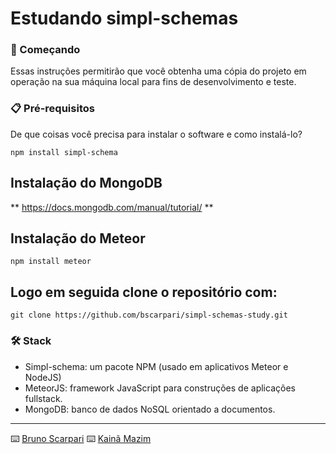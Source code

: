 # Estudando simpl-schemas

### 🚀 Começando

Essas instruções permitirão que você obtenha uma cópia do projeto em operação na sua máquina local para fins de desenvolvimento e teste.

### 📋 Pré-requisitos

De que coisas você precisa para instalar o software e como instalá-lo?

```
npm install simpl-schema
```

## Instalação do MongoDB

** https://docs.mongodb.com/manual/tutorial/ **


## Instalação do Meteor

```
npm install meteor
```

## Logo em seguida clone o repositório com:

```
git clone https://github.com/bscarpari/simpl-schemas-study.git
```

### 🛠️ Stack

* Simpl-schema: um pacote NPM (usado em aplicativos Meteor e NodeJS)
* MeteorJS: framework JavaScript para construções de aplicações fullstack.
* MongoDB: banco de dados NoSQL orientado a documentos.

---
⌨️ [Bruno Scarpari](https://github.com/bscarpari/) 
⌨️ [Kainã Mazim](https://github.com/KaMazim) 

